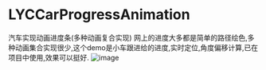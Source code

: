 # LYCCarProgressAnimation
汽车实现动画进度条(多种动画复合实现)
网上的进度大多都是简单的路径绘色,多种动画集合实现很少,这个demo是小车跟进给的进度,实时定位,角度偏移计算,已在项目中使用,效果可以挺好.
![image](https://github.com/Hello-World-LYC/LYCCarProgressAnimation/汽车进度.gif)

